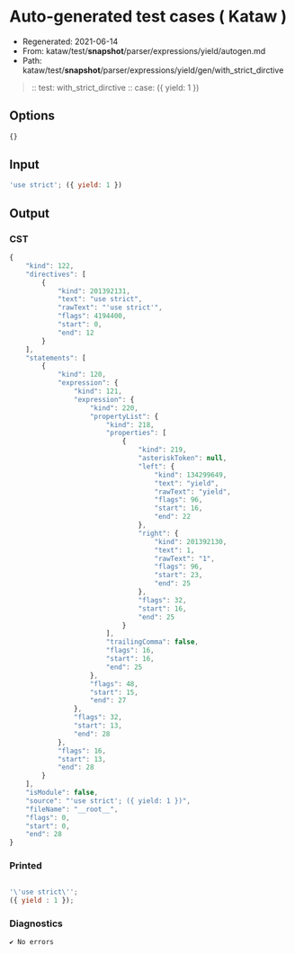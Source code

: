 # Auto-generated test cases ( Kataw )
- Regenerated: 2021-06-14
- From: kataw/test/__snapshot__/parser/expressions/yield/autogen.md
- Path: kataw/test/__snapshot__/parser/expressions/yield/gen/with_strict_dirctive
> :: test: with_strict_dirctive
> :: case: ({ yield: 1 })
## Options

`````js
{}
`````
## Input

`````js
'use strict'; ({ yield: 1 })
`````
## Output

### CST

```javascript
{
    "kind": 122,
    "directives": [
        {
            "kind": 201392131,
            "text": "use strict",
            "rawText": "'use strict'",
            "flags": 4194400,
            "start": 0,
            "end": 12
        }
    ],
    "statements": [
        {
            "kind": 120,
            "expression": {
                "kind": 121,
                "expression": {
                    "kind": 220,
                    "propertyList": {
                        "kind": 218,
                        "properties": [
                            {
                                "kind": 219,
                                "asteriskToken": null,
                                "left": {
                                    "kind": 134299649,
                                    "text": "yield",
                                    "rawText": "yield",
                                    "flags": 96,
                                    "start": 16,
                                    "end": 22
                                },
                                "right": {
                                    "kind": 201392130,
                                    "text": 1,
                                    "rawText": "1",
                                    "flags": 96,
                                    "start": 23,
                                    "end": 25
                                },
                                "flags": 32,
                                "start": 16,
                                "end": 25
                            }
                        ],
                        "trailingComma": false,
                        "flags": 16,
                        "start": 16,
                        "end": 25
                    },
                    "flags": 48,
                    "start": 15,
                    "end": 27
                },
                "flags": 32,
                "start": 13,
                "end": 28
            },
            "flags": 16,
            "start": 13,
            "end": 28
        }
    ],
    "isModule": false,
    "source": "'use strict'; ({ yield: 1 })",
    "fileName": "__root__",
    "flags": 0,
    "start": 0,
    "end": 28
}
```

### Printed

```javascript

'\'use strict\'';
({ yield : 1 });

```

### Diagnostics

```javascript
✔ No errors
```

